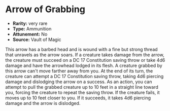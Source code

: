 
# Arrow of Grabbing

* **Rarity:** very rare
* **Type:** Ammunition
* **Attunement:** No
* **Source:** Vault of Magic


This arrow has a barbed head and is wound with a fine but strong thread that unravels as the arrow soars. If a creature takes damage from the arrow, the creature must succeed on a DC 17 Constitution saving throw or take 4d6 damage and have the arrowhead lodged in its flesh. A creature grabbed by this arrow can't move farther away from you. At the end of its turn, the creature can attempt a DC 17 Constitution saving throw, taking 4d6 piercing damage and dislodging the arrow on a success. As an action, you can attempt to pull the grabbed creature up to 10 feet in a straight line toward you, forcing the creature to repeat the saving throw. If the creature fails, it moves up to 10 feet closer to you. If it succeeds, it takes 4d6 piercing damage and the arrow is dislodged.
